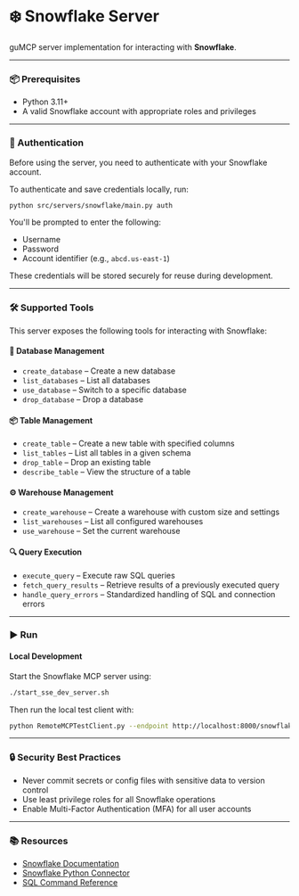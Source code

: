 # ❄️ Snowflake Server

guMCP server implementation for interacting with **Snowflake**.

---

### 📦 Prerequisites

- Python 3.11+
- A valid Snowflake account with appropriate roles and privileges

---

### 🔐 Authentication

Before using the server, you need to authenticate with your Snowflake account.

To authenticate and save credentials locally, run:

```bash
python src/servers/snowflake/main.py auth
```

You'll be prompted to enter the following:

- Username
- Password
- Account identifier (e.g., `abcd.us-east-1`)

These credentials will be stored securely for reuse during development.

---

### 🛠️ Supported Tools

This server exposes the following tools for interacting with Snowflake:

#### 📁 Database Management
- `create_database` – Create a new database
- `list_databases` – List all databases
- `use_database` – Switch to a specific database
- `drop_database` – Drop a database

#### 📦 Table Management
- `create_table` – Create a new table with specified columns
- `list_tables` – List all tables in a given schema
- `drop_table` – Drop an existing table
- `describe_table` – View the structure of a table

#### ⚙️ Warehouse Management
- `create_warehouse` – Create a warehouse with custom size and settings
- `list_warehouses` – List all configured warehouses
- `use_warehouse` – Set the current warehouse

#### 🔍 Query Execution
- `execute_query` – Execute raw SQL queries
- `fetch_query_results` – Retrieve results of a previously executed query
- `handle_query_errors` – Standardized handling of SQL and connection errors

---

### ▶️ Run

#### Local Development

Start the Snowflake MCP server using:

```bash
./start_sse_dev_server.sh
```

Then run the local test client with:

```bash
python RemoteMCPTestClient.py --endpoint http://localhost:8000/snowflake/local
```

---

### 🔒 Security Best Practices

- Never commit secrets or config files with sensitive data to version control
- Use least privilege roles for all Snowflake operations
- Enable Multi-Factor Authentication (MFA) for all user accounts

---

### 📚 Resources

- [Snowflake Documentation](https://docs.snowflake.com/)
- [Snowflake Python Connector](https://docs.snowflake.com/en/user-guide/python-connector)
- [SQL Command Reference](https://docs.snowflake.com/en/sql-reference)
